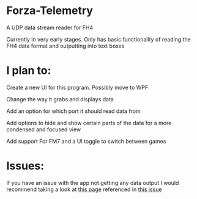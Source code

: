 # Forza-Telemetry
A UDP data stream reader for FH4


Currently in very early stages. Only has basic functionality of reading the FH4 data format and outputting into text boxes


# I plan to:

Create a new UI for this program. Possibly move to WPF

Change the way it grabs and displays data

Add an option for which port it should read data from

Add options to hide and show certain parts of the data for a more condensed and focused view

Add support For FM7 and a UI toggle to switch between games

# Issues:
If you have an issue with the app not getting any data output I would recommend taking a look at [this page](https://github.com/SHWotever/SimHub/wiki/SimHub-Basics----Games-config-and-troubleshooting#forza-horizon-4--motorsport-7 "SimHub Wiki") referenced in [this issue](../../issues/1)
